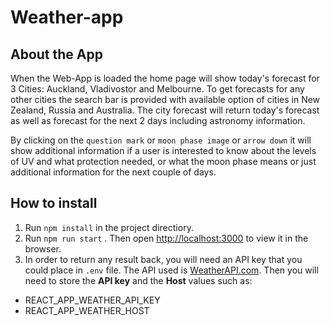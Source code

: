 # Weather-app

## About the App
When the Web-App is loaded the home page will show today's forecast for 3 Cities: Auckland, Vladivostor and Melbourne. To get forecasts for any other cities the search bar is provided with available option of cities in New Zealand, Russia and Australia. The city forecast will return today's forecast as well as forecast for the next 2 days including astronomy information. 

By clicking on the `question mark` or `moon phase image` or `arrow down` it will show additional information if a user is interested to know about the levels of UV and what protection needed, or what the moon phase means or just additional information for the next couple of days.

## How to install
1. Run `npm install` in the project directiory. 
2. Run `npm run start` . Then open [http://localhost:3000](http://localhost:3000) to view it in the browser.
3. In order to return any result back, you will need an API key that you could place in `.env` file. The API used is [WeatherAPI.com](https://rapidapi.com/weatherapi/api/weatherapi-com). Then you will need to store the **API key** and the **Host** values such as:
- REACT_APP_WEATHER_API_KEY
- REACT_APP_WEATHER_HOST


